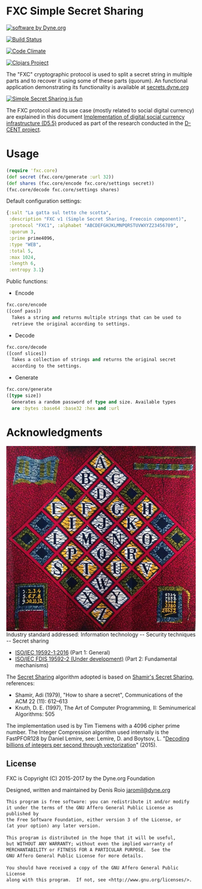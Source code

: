 # FXC Simple Secret Sharing

<a href="https://www.dyne.org"><img
	src="https://secrets.dyne.org/static/img/swbydyne.png"
		alt="software by Dyne.org"
			title="software by Dyne.org" class="pull-right"></a>

[![Build Status](https://travis-ci.org/dyne/FXC.svg?branch=master)](https://travis-ci.org/dyne/FXC)

[![Code Climate](https://codeclimate.com/github/codeclimate/codeclimate/badges/gpa.svg)](https://codeclimate.com/github/dyne/FXC)

[![Clojars Project](https://img.shields.io/clojars/v/org.clojars.dyne/fxc.svg)](https://clojars.org/org.clojars.dyne/fxc)

The "FXC" cryptographic protocol is used to split a secret string in multiple parts and to recover it using some of these parts (quorum). An functional application demonstrating its functionality is available at <a href="https://secrets.dyne.org">secrets.dyne.org

<img src="https://secrets.dyne.org/static/img/secret_ladies.jpg"
	alt="Simple Secret Sharing is fun"
	title="Simple Secret Sharing is fun">
</a>

The FXC protocol and its use case (mostly related to social digital currency) are explained in this document [Implementation of digital social currency infrastructure (D5.5)](http://dcentproject.eu/wp-content/uploads/2015/10/D5.5-Implementation-of-digital-social-currency-infrastructure-.pdf) produced as part of the research conducted in the [D-CENT project](http://dcentproject.eu).

# Usage

```clojure
(require 'fxc.core)
(def secret (fxc.core/generate :url 32))
(def shares (fxc.core/encode fxc.core/settings secret))
(fxc.core/decode fxc.core/settings shares)
```

Default configuration settings:
```clojure
{:salt "La gatta sul tetto che scotta",
 :description "FXC v1 (Simple Secret Sharing, Freecoin component)",
 :protocol "FXC1", :alphabet "ABCDEFGHJKLMNPQRSTUVWXYZ23456789",
 :quorum 3,
 :prime prime4096,
 :type "WEB",
 :total 5,
 :max 1024,
 :length 6,
 :entropy 3.1}
```

Public functions:

- Encode
```clojure
fxc.core/encode
([conf pass])
  Takes a string and returns multiple strings that can be used to
  retrieve the original according to settings.
```
- Decode
```clojure
fxc.core/decode
([conf slices])
  Takes a collection of strings and returns the original secret
  according to the settings.
```
- Generate
```clojure
fxc.core/generate
([type size])
  Generates a random password of type and size. Available types
  are :bytes :base64 :base32 :hex and :url
```




# Acknowledgments

<img src="https://github.com/dyne/FXC/blob/master/doc/Haarlemsche_ABC.jpg"
	alt="Haarlem's Alphabet textile, from a Vlisco exhibition"
	title="Haarlem's Alphabet textile, from a Vlisco exhibition"
	style="float: right">

Industry standard addressed: Information technology -- Security techniques -- Secret sharing
- [ISO/IEC 19592-1:2016](https://www.iso.org/standard/65422.html) (Part 1: General)
- [ISO/IEC FDIS 19592-2 (Under development)](https://www.iso.org/standard/65425.html) (Part 2: Fundamental mechanisms)

The [Secret Sharing](https://en.wikipedia.org/wiki/Secret_sharing) algorithm adopted is based on [Shamir's Secret Sharing](https://en.wikipedia.org/wiki/Shamir%27s_Secret_Sharing), references:
- Shamir, Adi (1979), "How to share a secret", Communications of the ACM 22 (11): 612–613
- Knuth, D. E. (1997), The Art of Computer Programming, II: Seminumerical Algorithms: 505

The implementation used is by Tim Tiemens with a 4096 cipher prime number. The Integer Compression algorithm used internally is the FastPFOR128 by Daniel Lemire, see: Lemire, D. and Boytsov, L. "[Decoding billions of integers per second through vectorization](http://arxiv.org/abs/1209.2137)" (2015).

## License

FXC is Copyright (C) 2015-2017 by the Dyne.org Foundation

Designed, written and maintained by Denis Roio <jaromil@dyne.org>

```
This program is free software: you can redistribute it and/or modify
it under the terms of the GNU Affero General Public License as published by
the Free Software Foundation, either version 3 of the License, or
(at your option) any later version.

This program is distributed in the hope that it will be useful,
but WITHOUT ANY WARRANTY; without even the implied warranty of
MERCHANTABILITY or FITNESS FOR A PARTICULAR PURPOSE.  See the
GNU Affero General Public License for more details.

You should have received a copy of the GNU Affero General Public License
along with this program.  If not, see <http://www.gnu.org/licenses/>.
```
